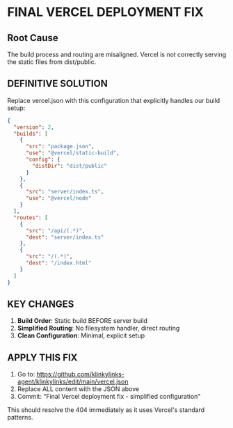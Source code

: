 # FINAL VERCEL DEPLOYMENT FIX

## Root Cause
The build process and routing are misaligned. Vercel is not correctly serving the static files from dist/public.

## DEFINITIVE SOLUTION

Replace vercel.json with this configuration that explicitly handles our build setup:

```json
{
  "version": 2,
  "builds": [
    {
      "src": "package.json",
      "use": "@vercel/static-build",
      "config": {
        "distDir": "dist/public"
      }
    },
    {
      "src": "server/index.ts",
      "use": "@vercel/node"
    }
  ],
  "routes": [
    {
      "src": "/api/(.*)",
      "dest": "server/index.ts"
    },
    {
      "src": "/(.*)",
      "dest": "/index.html"
    }
  ]
}
```

## KEY CHANGES

1. **Build Order**: Static build BEFORE server build
2. **Simplified Routing**: No filesystem handler, direct routing
3. **Clean Configuration**: Minimal, explicit setup

## APPLY THIS FIX

1. Go to: https://github.com/klinkylinks-agent/klinkylinks/edit/main/vercel.json
2. Replace ALL content with the JSON above
3. Commit: "Final Vercel deployment fix - simplified configuration"

This should resolve the 404 immediately as it uses Vercel's standard patterns.